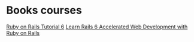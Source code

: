 # Books courses

[Ruby on Rails Tutorial 6](https://www.goodreads.com/book/show/53555181-ruby-on-rails-tutorial-6th-edition)
[Learn Rails 6 Accelerated Web Development with Ruby on Rails](https://www.goodreads.com/book/show/53483646-learn-rails-6)

